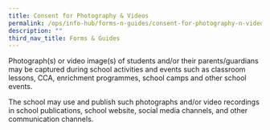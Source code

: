 ```yaml
---
title: Consent for Photography & Videos
permalink: /ops/info-hub/forms-n-guides/consent-for-photography-n-videos/
description: ""
third_nav_title: Forms & Guides
---
```

Photograph(s) or video image(s) of students and/or their parents/guardians may be captured during school activities and events such as classroom lessons, CCA, enrichment programmes, school camps and other school events.

The school may use and publish such photographs and/or video recordings in school publications, school website, social media channels, and other communication channels.